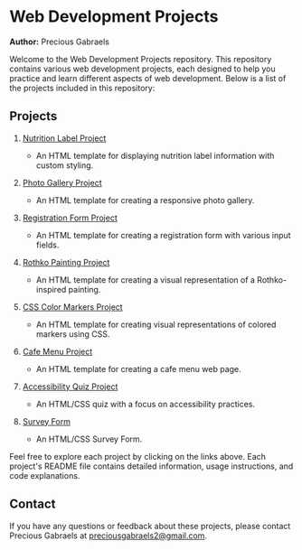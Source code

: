 # Web Development Projects

**Author:** Precious Gabraels

Welcome to the Web Development Projects repository. This repository contains various web development projects, each designed to help you practice and learn different aspects of web development. Below is a list of the projects included in this repository:

## Projects

1. [Nutrition Label Project](Nutrition_Label/README.md)
   - An HTML template for displaying nutrition label information with custom styling.
   
2. [Photo Gallery Project](Photo_Gallery/README.md)
   - An HTML template for creating a responsive photo gallery.

3. [Registration Form Project](Registration_Form/README.md)
   - An HTML template for creating a registration form with various input fields.

4. [Rothko Painting Project](Rothko_Painting/README.md)
   - An HTML template for creating a visual representation of a Rothko-inspired painting.

5. [CSS Color Markers Project](CSS_Color_Marker/README.md)
   - An HTML template for creating visual representations of colored markers using CSS.

6. [Cafe Menu Project](Coffee_Shop/README.md)
   - An HTML template for creating a cafe menu web page.

7. [Accessibility Quiz Project](Quiz_Site/README.md)
   - An HTML/CSS quiz with a focus on accessibility practices.

7. [Survey Form](Survey-Form/README.md)
   - An HTML/CSS Survey Form.

Feel free to explore each project by clicking on the links above. Each project's README file contains detailed information, usage instructions, and code explanations.

## Contact
If you have any questions or feedback about these projects, please contact Precious Gabraels at [preciousgabraels2@gmail.com](preciousgabraels2@gmail.com).
